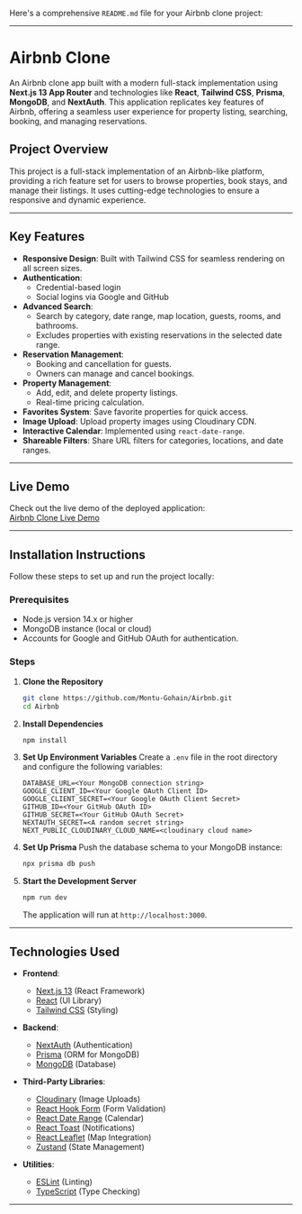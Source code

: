 Here's a comprehensive `README.md` file for your Airbnb clone project:

---

# Airbnb Clone

An Airbnb clone app built with a modern full-stack implementation using **Next.js 13 App Router** and technologies like **React**, **Tailwind CSS**, **Prisma**, **MongoDB**, and **NextAuth**. This application replicates key features of Airbnb, offering a seamless user experience for property listing, searching, booking, and managing reservations.

## Project Overview

This project is a full-stack implementation of an Airbnb-like platform, providing a rich feature set for users to browse properties, book stays, and manage their listings. It uses cutting-edge technologies to ensure a responsive and dynamic experience.

---

## Key Features

- **Responsive Design**: Built with Tailwind CSS for seamless rendering on all screen sizes.
- **Authentication**:
  - Credential-based login
  - Social logins via Google and GitHub
- **Advanced Search**:
  - Search by category, date range, map location, guests, rooms, and bathrooms.
  - Excludes properties with existing reservations in the selected date range.
- **Reservation Management**:
  - Booking and cancellation for guests.
  - Owners can manage and cancel bookings.
- **Property Management**:
  - Add, edit, and delete property listings.
  - Real-time pricing calculation.
- **Favorites System**: Save favorite properties for quick access.
- **Image Upload**: Upload property images using Cloudinary CDN.
- **Interactive Calendar**: Implemented using `react-date-range`.
- **Shareable Filters**: Share URL filters for categories, locations, and date ranges.

---

## Live Demo

Check out the live demo of the deployed application:  
[Airbnb Clone Live Demo](https://netflix-clone-eq1n.onrender.com)

---

## Installation Instructions

Follow these steps to set up and run the project locally:

### Prerequisites

- Node.js version 14.x or higher
- MongoDB instance (local or cloud)
- Accounts for Google and GitHub OAuth for authentication.

### Steps

1. **Clone the Repository**
   ```bash
   git clone https://github.com/Montu-Gohain/Airbnb.git
   cd Airbnb
   ```

2. **Install Dependencies**
   ```bash
   npm install
   ```

3. **Set Up Environment Variables**
   Create a `.env` file in the root directory and configure the following variables:
   ```env
   DATABASE_URL=<Your MongoDB connection string>
   GOOGLE_CLIENT_ID=<Your Google OAuth Client ID>
   GOOGLE_CLIENT_SECRET=<Your Google OAuth Client Secret>
   GITHUB_ID=<Your GitHub OAuth ID>
   GITHUB_SECRET=<Your GitHub OAuth Secret>
   NEXTAUTH_SECRET=<A random secret string>
   NEXT_PUBLIC_CLOUDINARY_CLOUD_NAME=<cloudinary cloud name>
   ```

4. **Set Up Prisma**
   Push the database schema to your MongoDB instance:
   ```bash
   npx prisma db push
   ```

5. **Start the Development Server**
   ```bash
   npm run dev
   ```
   The application will run at `http://localhost:3000`.

---

## Technologies Used

- **Frontend**:
  - [Next.js 13](https://nextjs.org/) (React Framework)
  - [React](https://reactjs.org/) (UI Library)
  - [Tailwind CSS](https://tailwindcss.com/) (Styling)

- **Backend**:
  - [NextAuth](https://next-auth.js.org/) (Authentication)
  - [Prisma](https://www.prisma.io/) (ORM for MongoDB)
  - [MongoDB](https://www.mongodb.com/) (Database)

- **Third-Party Libraries**:
  - [Cloudinary](https://cloudinary.com/) (Image Uploads)
  - [React Hook Form](https://react-hook-form.com/) (Form Validation)
  - [React Date Range](https://github.com/hypeserver/react-date-range) (Calendar)
  - [React Toast](https://react-hot-toast.com/) (Notifications)
  - [React Leaflet](https://react-leaflet.js.org/) (Map Integration)
  - [Zustand](https://zustand-demo.pmnd.rs/) (State Management)

- **Utilities**:
  - [ESLint](https://eslint.org/) (Linting)
  - [TypeScript](https://www.typescriptlang.org/) (Type Checking)

---

